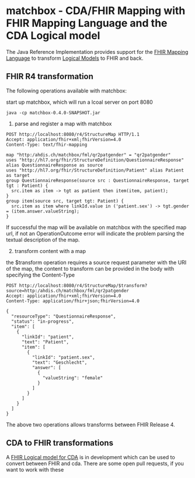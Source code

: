 # matchbox - CDA/FHIR Mapping with FHIR Mapping Language and the CDA Logical model

The Java Reference Implementation provides support for the [FHIR Mapping Language](https://www.hl7.org/fhir/mapping-language.html)
to transform [Logical Models](https://www.hl7.org/fhir/mapping-language.html) to FHIR and back.

## FHIR R4 transformation

The following operations available with matchbox:

start up matchbox, which will run a lcoal server on port 8080
```
java -cp matchbox-0.4.0-SNAPSHOT.jar  
```

1. parse and register a map with matchbox

```
POST http://localhost:8080/r4/StructureMap HTTP/1.1
Accept: application/fhir+xml;fhirVersion=4.0
Content-Type: text/fhir-mapping

map "http:/ahdis.ch/matchbox/fml/qr2patgender" = "qr2patgender"
uses "http://hl7.org/fhir/StructureDefinition/QuestionnaireResponse" alias QuestionnaireResponse as source
uses "http://hl7.org/fhir/StructureDefinition/Patient" alias Patient as target
group QuestionnaireResponse(source src : QuestionnaireResponse, target tgt : Patient) {
  src.item as item -> tgt as patient then item(item, patient);
}
group item(source src, target tgt: Patient) {
  src.item as item where linkId.value in ('patient.sex') -> tgt.gender = (item.answer.valueString);
}
```

If successful the map will be available on matchbox with the specified map url, if not an OperationOutcome error will indicate the problem parsing the textual description of the map.


2. transform content with a map

the $transform operation requires a source request parameter with the URI of the map, the content to transform can be provided in the body with specifying the Content-Type 

```
POST http://localhost:8080/r4/StructureMap/$transform?source=http:/ahdis.ch/matchbox/fml/qr2patgender
Accept: application/fhir+xml;fhirVersion=4.0
Content-Type: application/fhir+json;fhirVersion=4.0

{
  "resourceType": "QuestionnaireResponse",
  "status": "in-progress",
  "item": [
    {
      "linkId": "patient",
      "text": "Patient",
      "item": [
        {
          "linkId": "patient.sex",
          "text": "Geschlecht",
          "answer": [
            {
              "valueString": "female"
            }
          ]
        }
      ]
    }
  ]
}
```

The above two operations allows transforms between FHIR Release 4.

## CDA to FHIR transformations

A [FHIR Logical model for CDA](https://github.com/HL7/cda-core-2.0) is in development which can be used
to convert between FHIR and cda. There are some open pull requests, if you want to work with these









 










